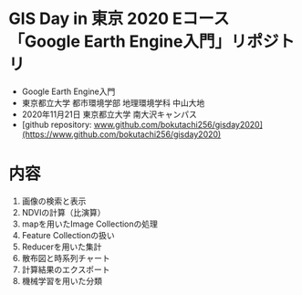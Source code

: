 # GIS Day in 東京 2020 Eコース「Google Earth Engine入門」リポジトリ

* Google Earth Engine入門
* 東京都立大学 都市環境学部 地理環境学科 中山大地
* 2020年11月21日 東京都立大学 南大沢キャンパス
* [github repository: www.github.com/bokutachi256/gisday2020](https://www.github.com/bokutachi256/gisday2020)

# 内容
1. 画像の検索と表示
2. NDVIの計算（比演算）
3. mapを用いたImage Collectionの処理
4. Feature Collectionの扱い
5. Reducerを用いた集計
6. 散布図と時系列チャート
7. 計算結果のエクスポート
8. 機械学習を用いた分類
